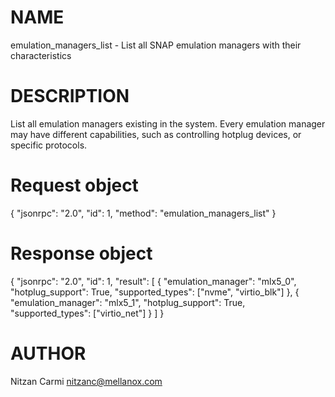 # NAME

emulation_managers_list - List all SNAP emulation managers with their characteristics

# DESCRIPTION

List all emulation managers existing in the system.
Every emulation manager may have different capabilities, such as
controlling hotplug devices, or specific protocols.

# Request object

{
  "jsonrpc": "2.0",
  "id": 1,
  "method": "emulation_managers_list"
}

# Response object

{
  "jsonrpc": "2.0",
  "id": 1,
  "result": [
    {
      "emulation_manager": "mlx5_0",
      "hotplug_support": True,
      "supported_types": ["nvme", "virtio_blk"]
    },
    {
      "emulation_manager": "mlx5_1",
      "hotplug_support": True,
      "supported_types": ["virtio_net"]
    }
  ]
}


# AUTHOR

Nitzan Carmi <nitzanc@mellanox.com>
